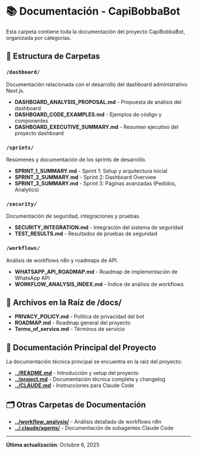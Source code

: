 # 📚 Documentación - CapiBobbaBot

Esta carpeta contiene toda la documentación del proyecto CapiBobbaBot, organizada por categorías.

## 📂 Estructura de Carpetas

### `/dashboard/`
Documentación relacionada con el desarrollo del dashboard administrativo Next.js.

- **DASHBOARD_ANALYSIS_PROPOSAL.md** - Propuesta de análisis del dashboard
- **DASHBOARD_CODE_EXAMPLES.md** - Ejemplos de código y componentes
- **DASHBOARD_EXECUTIVE_SUMMARY.md** - Resumen ejecutivo del proyecto dashboard

### `/sprints/`
Resúmenes y documentación de los sprints de desarrollo.

- **SPRINT_1_SUMMARY.md** - Sprint 1: Setup y arquitectura inicial
- **SPRINT_2_SUMMARY.md** - Sprint 2: Dashboard Overview
- **SPRINT_3_SUMMARY.md** - Sprint 3: Páginas avanzadas (Pedidos, Analytics)

### `/security/`
Documentación de seguridad, integraciones y pruebas.

- **SECURITY_INTEGRATION.md** - Integración del sistema de seguridad
- **TEST_RESULTS.md** - Resultados de pruebas de seguridad

### `/workflows/`
Análisis de workflows n8n y roadmaps de API.

- **WHATSAPP_API_ROADMAP.md** - Roadmap de implementación de WhatsApp API
- **WORKFLOW_ANALYSIS_INDEX.md** - Índice de análisis de workflows

## 📄 Archivos en la Raíz de /docs/

- **PRIVACY_POLICY.md** - Política de privacidad del bot
- **ROADMAP.md** - Roadmap general del proyecto
- **Terms_of_service.md** - Términos de servicio

## 🔗 Documentación Principal del Proyecto

La documentación técnica principal se encuentra en la raíz del proyecto:

- **[../README.md](../README.md)** - Introducción y setup del proyecto
- **[../project.md](../project.md)** - Documentación técnica completa y changelog
- **[../CLAUDE.md](../CLAUDE.md)** - Instrucciones para Claude Code

## 🗂️ Otras Carpetas de Documentación

- **[../workflow_analysis/](../workflow_analysis/)** - Análisis detallado de workflows n8n
- **[../.claude/agents/](../.claude/agents/)** - Documentación de subagentes Claude Code

---

**Última actualización**: Octubre 6, 2025
